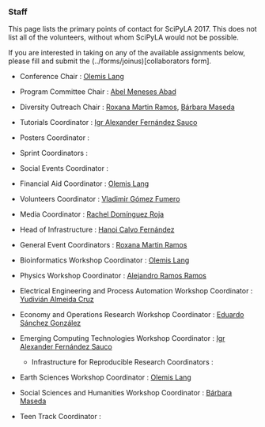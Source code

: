
### Staff

This page lists the primary points of contact for SciPyLA 2017.
This does not list all of the volunteers, without whom SciPyLA would not be possible.

If you are interested in taking on any of the available assignments below,
please fill and submit the (../forms/joinus)[collaborators form].

- Conference Chair : [Olemis Lang](http://linkedin.com/in/olemis)
- Program Committee Chair : [Abel Meneses Abad](https://cu.linkedin.com/in/abel-abel-meneses-abad-1450ba3a)
- Diversity Outreach Chair : [Roxana Martin Ramos](https://www.linkedin.com/in/roxana-martin-ramos-50711948/), [Bárbara Maseda](http://www.linkedin.com/in/barbaramaseda/)
- Tutorials Coordinator : [Igr Alexander Fernández Sauco](https://www.linkedin.com/in/igr-alex%C3%A1nder-fern%C3%A1ndez-sa%C3%BAco-34374062/)
- Posters Coordinator : 
- Sprint Coordinators :
- Social Events Coordinator : 
- Financial Aid Coordinator : [Olemis Lang](http://linkedin.com/in/olemis)
- Volunteers Coordinator : [Vladimir Gómez Fumero](https://www.linkedin.com/in/vladimir-g%C3%B3mez-fumero-55aa8513b)
- Media Coordinator : [Rachel Domínguez Roja](https://www.linkedin.com/in/rachel-dom%C3%ADnguez-b5271891/)
- Head of Infrastructure : [Hanoi Calvo Fernández](https://www.facebook.com/hanoicalvofernandez)

- General Event Coordinators : [Roxana Martin Ramos](https://www.linkedin.com/in/roxana-martin-ramos-50711948/)
- Bioinformatics Workshop Coordinator : [Olemis Lang](http://linkedin.com/in/olemis)
- Physics Workshop Coordinator : [Alejandro Ramos Ramos](https://www.facebook.com/alejandro.ramosramos.35)
- Electrical Engineering and Process Automation Workshop Coordinator : [Yudivián Almeida Cruz](https://www.linkedin.com/in/yudivi%C3%A1n-almeida-cruz-a534a8a4/)
- Economy and Operations Research Workshop Coordinator : [Eduardo Sánchez González](https://www.linkedin.com/in/eduardo-s%C3%A1nchez-gonz%C3%A1lez-13750889/)
- Emerging Computing Technologies Workshop Coordinator : [Igr Alexander Fernández Sauco](https://www.linkedin.com/in/igr-alex%C3%A1nder-fern%C3%A1ndez-sa%C3%BAco-34374062/)
  * Infrastructure for Reproducible Research Coordinators : 
- Earth Sciences Workshop Coordinator : [Olemis Lang](http://linkedin.com/in/olemis)
- Social Sciences and Humanities Workshop Coordinator : [Bárbara Maseda](http://www.linkedin.com/in/barbaramaseda/)

- Teen Track Coordinator : 


